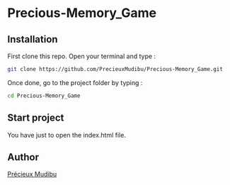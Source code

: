 # **Precious-Memory_Game**

## Installation

First clone this repo. Open your terminal and type :

```bash
git clone https://github.com/PrecieuxMudibu/Precious-Memory_Game.git
```

Once done, go to the project folder by typing :

```bash
cd Precious-Memory_Game
```

## Start project

You have just to open the index.html file.

## Author

[Précieux Mudibu](https://github.com/PrecieuxMudibu)